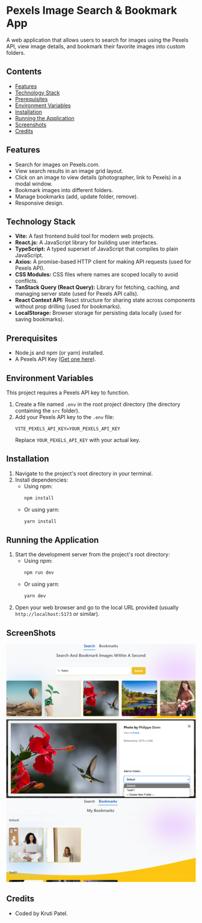 # Pexels Image Search & Bookmark App

A web application that allows users to search for images using the Pexels API, view image details, and bookmark their favorite images into custom folders.

## Contents
* [Features](#Features)
* [Technology Stack](#technology-stack)
* [Prerequisites](#Prerequisites)
* [Environment Variables](#environment-variables)
* [Installation](#Installation)
* [Running the Application](#running-the-application)
* [Screenshots](#ScreenShots)
* [Credits](#Credits)

## Features

* Search for images on Pexels.com.
* View search results in an image grid layout.
* Click on an image to view details (photographer, link to Pexels) in a modal window.
* Bookmark images into different folders.
* Manage bookmarks (add, update folder, remove).
* Responsive design.

## Technology Stack

* **Vite:** A fast frontend build tool for modern web projects.
* **React.js:** A JavaScript library for building user interfaces.
* **TypeScript:** A typed superset of JavaScript that compiles to plain JavaScript.
* **Axios:** A promise-based HTTP client for making API requests (used for Pexels API).
* **CSS Modules:** CSS files where names are scoped locally to avoid conflicts.
* **TanStack Query (React Query):** Library for fetching, caching, and managing server state (used for Pexels API calls).
* **React Context API:** React structure for sharing state across components without prop drilling (used for bookmarks).
* **LocalStorage:** Browser storage for persisting data locally (used for saving bookmarks).

## Prerequisites

* Node.js and npm (or yarn) installed.
* A Pexels API Key ([Get one here](https://www.pexels.com/api/)).

## Environment Variables

This project requires a Pexels API key to function.

1.  Create a file named `.env` in the root project directory (the directory containing the `src` folder).
2.  Add your Pexels API key to the `.env` file:
    ```env
    VITE_PEXELS_API_KEY=YOUR_PEXELS_API_KEY
    ```
    Replace `YOUR_PEXELS_API_KEY` with your actual key.

## Installation

1.  Navigate to the project's root directory in your terminal.
2.  Install dependencies:
    * Using npm:
        ```bash
        npm install
        ```
    * Or using yarn:
        ```bash
        yarn install
        ```

## Running the Application

1.  Start the development server from the project's root directory:
    * Using npm:
        ```bash
        npm run dev
        ```
    * Or using yarn:
        ```bash
        yarn dev
        ```
2.  Open your web browser and go to the local URL provided (usually `http://localhost:5173` or similar).

## ScreenShots
![Image Search Web app](/src/assets/SearchPage.png)
![Image Search Web app](/src/assets/AddtoFolder-Bookmark.png)
![Image Search Web app](/src/assets/savedBookmarks.png)

## Credits
* Coded by Kruti Patel.
